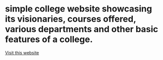 # simple college website showcasing its visionaries, courses offered, various departments and other basic features of a college. 

[Visit this website](https://iter-college.netlify.app/index.html)
